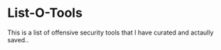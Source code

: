 # List-O-Tools
This is a list of offensive security tools that I have curated and actaully saved.. 
